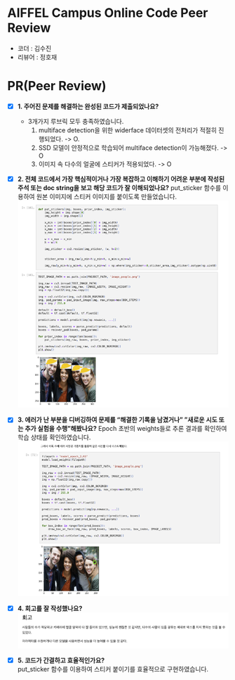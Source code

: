 # AIFFEL Campus Online Code Peer Review
- 코더 : 김수진
- 리뷰어 : 정호재

# PR(Peer Review)
- [X]  **1. 주어진 문제를 해결하는 완성된 코드가 제출되었나요?**
    - 3개가지 루브릭 모두 충족하였습니다.  
        1. multiface detection을 위한 widerface 데이터셋의 전처리가 적절히 진행되었다. -> O. 
        2. SSD 모델이 안정적으로 학습되어 multiface detection이 가능해졌다. -> O
        3. 이미지 속 다수의 얼굴에 스티커가 적용되었다. -> O
    
- [X]  **2. 전체 코드에서 가장 핵심적이거나 가장 복잡하고 이해하기 어려운 부분에 작성된 
주석 또는 doc string을 보고 해당 코드가 잘 이해되었나요?**
    put_sticker 함수를 이용하여 원본 이미지에 스티커 이미지를 붙이도록 만들었습니다.  
    ![img1](./asset/image3.png)  
        
- [X]  **3. 에러가 난 부분을 디버깅하여 문제를 “해결한 기록을 남겼거나” 
”새로운 시도 또는 추가 실험을 수행”해봤나요?**
   Epoch 초반의 weights들로 추론 결과를 확인하여 학습 상태를 확인하였습니다.  
     ![img1](./asset/image2.png)  
        
- [X]  **4. 회고를 잘 작성했나요?**  
     ![img1](./asset/image1.png)  
        
- [X]  **5. 코드가 간결하고 효율적인가요?**  
    put_sticker 함수를 이용하여 스티커 붙이기를 효율적으로 구현하였습니다.
